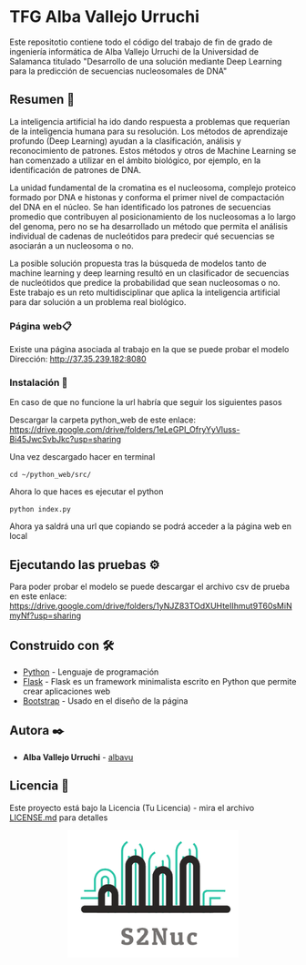 # TFG Alba Vallejo Urruchi

Este repositotio contiene todo el código del trabajo de fin de grado de ingeniería informática de Alba Vallejo Urruchi de la Universidad de Salamanca titulado "Desarrollo de una solución mediante Deep Learning para la predicción de secuencias nucleosomales de DNA"
## Resumen 🚀

La inteligencia artificial ha ido dando respuesta a problemas que requerían de la inteligencia humana para su resolución. Los métodos de aprendizaje profundo (Deep Learning) ayudan a la clasificación, análisis y reconocimiento de patrones. Estos métodos y otros de Machine Learning se han comenzado a utilizar en el ámbito biológico, por ejemplo, en la identificación de patrones de DNA. 
 
La unidad fundamental de la cromatina es el nucleosoma, complejo proteico formado por DNA e histonas y conforma el primer nivel de compactación del DNA en el núcleo. Se han identificado los patrones de secuencias promedio que contribuyen al posicionamiento de los nucleosomas a lo largo del genoma, pero no se ha desarrollado un método que permita el análisis individual de cadenas de nucleótidos para predecir qué secuencias se asociarán a un nucleosoma o no. 
 
La posible solución propuesta tras la búsqueda de modelos tanto de machine learning y deep learning resultó en un clasificador de secuencias de nucleótidos que predice la probabilidad que sean nucleosomas o no. Este trabajo es un reto multidisciplinar que aplica la inteligencia artificial para dar solución a un problema real biológico.


### Página web📋

Existe una página asociada al trabajo en la que se puede probar el modelo
Dirección: http://37.35.239.182:8080

### Instalación 🔧

En caso de que no funcione la url habría que seguir los siguientes pasos

Descargar la carpeta python_web de este enlace: https://drive.google.com/drive/folders/1eLeGPI_OfryYyVluss-Bi45JwcSvbJkc?usp=sharing

Una vez descargado hacer en terminal


```
cd ~/python_web/src/

```

Ahora lo que haces es ejecutar el python

```
python index.py
```

Ahora ya saldrá una url que copiando se podrá acceder a la página web en local

## Ejecutando las pruebas ⚙️

Para poder probar el modelo se puede descargar el archivo csv de prueba en este enlace:
https://drive.google.com/drive/folders/1yNJZ83TOdXUHteIIhmut9T60sMiNmyNf?usp=sharing

## Construido con 🛠️

* [Python](https://www.python.org) - Lenguaje de programación
* [Flask](https://flask.palletsprojects.com/en/2.0.x/) - Flask es un framework minimalista escrito en Python que permite crear aplicaciones web 
* [Bootstrap](https://getbootstrap.com) - Usado en el diseño de la página

## Autora ✒️

* **Alba Vallejo Urruchi**  - [albavu](https://github.com/albavu)

## Licencia 📄

Este proyecto está bajo la Licencia (Tu Licencia) - mira el archivo [LICENSE.md](LICENSE.md) para detalles

<p align="center">
  <img src="logo.png" width="300" title="hover text">
</p>

